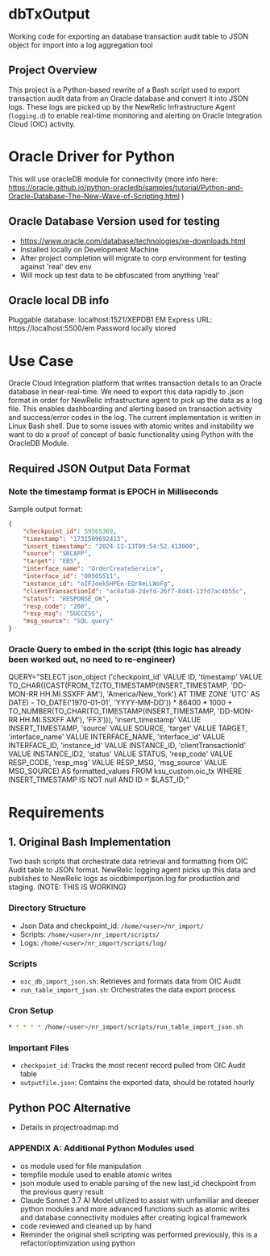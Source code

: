 # dbTxOutput
Working code for exporting an database transaction audit table to JSON object for import into a log aggregation tool

## Project Overview
This project is a Python-based rewrite of a Bash script used to export transaction audit data from an Oracle database and convert it into JSON logs. These logs are picked up by the NewRelic Infrastructure Agent (`logging.d`) to enable real-time monitoring and alerting on Oracle Integration Cloud (OIC) activity.

# Oracle Driver for Python
This will use oracleDB module for connectivity (more info here:  https://oracle.github.io/python-oracledb/samples/tutorial/Python-and-Oracle-Database-The-New-Wave-of-Scripting.html )

## Oracle Database Version used for testing
- https://www.oracle.com/database/technologies/xe-downloads.html
- Installed locally on Development Machine
- After project completion will migrate to corp environment for testing against 'real' dev env
- Will mock up test data to be obfuscated from anything 'real'

## Oracle local DB info
Pluggable database:  localhost:1521/XEPDB1
EM Express URL:  https://localhost:5500/em
Password locally stored

# Use Case
Oracle Cloud Integration platform that writes transaction details to an Oracle database in near-real-time.  We need to export this data rapidly to .json format in order for NewRelic infrastructure agent to pick up the data as a log file.  This enables dashboarding and alerting based on transaction activity and success/error codes in the log. The current implementation is written in Linux Bash shell.  Due to some issues with atomic writes and instability we want to do a proof of concept of basic functionality using Python with the OracleDB Module.

## Required JSON Output Data Format
### Note the timestamp format is EPOCH in Milliseconds
Sample output format:
```json
{
    "checkpoint_id": 59565369,
    "timestamp": "1731509692413",
    "insert_timestamp": "2024-11-13T09:54:52.413000",
    "source": "SRCAPP",
    "target": "EBS",
    "interface_name": "OrderCreateService",
    "interface_id": "00505511",
    "instance_id": "oIFJoek5HPEe-EQr8eLLWoFg",
    "clientTransactionId": "ac8afa8-2defd-26f7-8d43-13fd7ac4b55c",
    "status": "RESPONSE_OK",
    "resp_code": "200",
    "resp_msg": "SUCCESS",
    "msg_source": "SQL query"
}
```

### Oracle Query to embed in the script (this logic has already been worked out, no need to re-engineer)
QUERY="SELECT json_object ('checkpoint_id' VALUE ID, 'timestamp' VALUE TO_CHAR((CAST(FROM_TZ(TO_TIMESTAMP(INSERT_TIMESTAMP, 'DD-MON-RR HH.MI.SSXFF AM'), 'America/New_York') AT TIME ZONE 'UTC' AS DATE) - TO_DATE('1970-01-01', 'YYYY-MM-DD')) * 86400 * 1000 + TO_NUMBER(TO_CHAR(TO_TIMESTAMP(INSERT_TIMESTAMP, 'DD-MON-RR HH.MI.SSXFF AM'), 'FF3'))), 'insert_timestamp' VALUE INSERT_TIMESTAMP, 'source' VALUE SOURCE, 'target' VALUE TARGET, 'interface_name' VALUE INTERFACE_NAME, 'interface_id' VALUE INTERFACE_ID, 'instance_id' VALUE INSTANCE_ID, 'clientTransactionId' VALUE INSTANCE_ID2, 'status' VALUE STATUS, 'resp_code' VALUE RESP_CODE, 'resp_msg' VALUE RESP_MSG, 'msg_source' VALUE MSG_SOURCE) AS formatted_values FROM ksu_custom.oic_tx WHERE INSERT_TIMESTAMP IS NOT null AND ID > $LAST_ID;"

# Requirements
## 1. Original Bash Implementation
Two bash scripts that orchestrate data retrieval and formatting from OIC Audit table to JSON format. NewRelic logging agent picks up this data and publishes to NewRelic logs as oicdbimportjson.log for production and staging.  (NOTE:  THIS IS WORKING)

### Directory Structure
- Json Data and checkpoint_id: `/home/<user>/nr_import/`
- Scripts: `/home/<user>/nr_import/scripts/`
- Logs: `/home/<user>/nr_import/scripts/log/`

### Scripts
- `oic_db_import_json.sh`: Retrieves and formats data from OIC Audit
- `run_table_import_json.sh`: Orchestrates the data export process

### Cron Setup
```bash
* * * * * /home/<user>/nr_import/scripts/run_table_import_json.sh
```
### Important Files
- `checkpoint_id`: Tracks the most recent record pulled from OIC Audit table
- `outputfile.json`: Contains the exported data, should be rotated hourly

## Python POC Alternative
- Details in projectroadmap.md
### APPENDIX A: Additional Python Modules used
- os module used for file manipulation
- tempfile module used to enable atomic writes
- json module used to enable parsing of the new last_id checkpoint from the previous query result
- Claude Sonnet 3.7 AI Model utilized to assist with unfamiliar and deeper python modules and more advanced functions such as atomic writes and database connectivity modules after creating logical framework
- code reviewed and cleaned up by hand
- Reminder the original shell scripting was performed previously, this is a refactor/optimization using python
